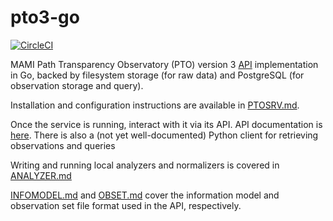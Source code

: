 # pto3-go

[![CircleCI](https://circleci.com/gh/mami-project/pto3-go.svg?style=svg)](https://circleci.com/gh/mami-project/pto3-go)

MAMI Path Transparency Observatory (PTO) version 3 [API](doc/API.md) implementation in Go, backed by filesystem storage (for raw data) and PostgreSQL (for observation storage and query).

Installation and configuration instructions are available in [PTOSRV.md](doc/PTOSRV.md).

Once the service is running, interact with it via its API. API documentation is [here](doc/API.md). There is also a (not yet well-documented) Python client for retrieving observations and queries 

Writing and running local analyzers and normalizers is covered in [ANALYZER.md](doc/ANALYZER.md)

[INFOMODEL.md](doc/INFOMODEL.md) and [OBSET.md](doc/OBSET.md) cover the information model and observation set file format used in the API, respectively.

